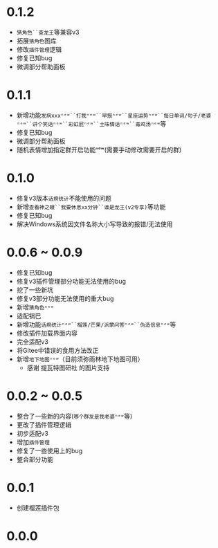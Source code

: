 # 0.1.2

* `猜角色``查龙王`等兼容v3
* 拓展`猜角色`图库
* 修改`插件管理`逻辑
* 修复已知bug
* 微调部分帮助面板

# 0.1.1

* 新增功能`发病xxxⁿᵉʷ``打我ⁿᵉʷ``早报ⁿᵉʷ``星座运势ⁿᵉʷ``每日单词/句子/老婆ⁿᵉʷ``讲个笑话ⁿᵉʷ``彩虹屁ⁿᵉʷ``土味情话ⁿᵉʷ``毒鸡汤ⁿᵉʷ`等
* 修复已知bug
* 微调部分帮助面板
* 随机表情增加指定群开启功能ⁿᵉʷ(需要手动修改需要开启的群)

# 0.1.0

* 修复v3版本`话痨统计`不能使用的问题
* 新增`查看神之眼``我要休息xx分钟``谁是龙王(v2专享)`等功能
* 修复已知bug
* 解决Windows系统因文件名称大小写导致的报错/无法使用

# 0.0.6 ~ 0.0.9

* 修复已知bug
* 修复v3插件管理部分功能无法使用的bug
* 挖了一些新坑
* 修复v3部分功能无法使用的重大bug
* 新增`猜角色ⁿᵉʷ`
* 适配锅巴
* 新增功能`话痨统计ⁿᵉʷ``榴莲/芒果/派蒙问答ⁿᵉʷ``伪造信息ⁿᵉʷ`等
* 修改插件加载界面内容
* 完全适配v3
* 将Gitee中错误的食用方法改正
* 新增`地下地图ⁿᵉʷ`（目前须弥雨林地下地图可用）
     * 感谢 提瓦特图研社 的图片支持

# 0.0.2 ~ 0.0.5

* 整合了一些新的内容(`哪个群友是我老婆ⁿᵉʷ`等)
* 更改了插件管理逻辑
* 初步适配v3
* 增加`插件管理`
* 修复了一些使用上的bug
* 整合部分功能

# 0.0.1

* 创建榴莲插件包

# 0.0.0
